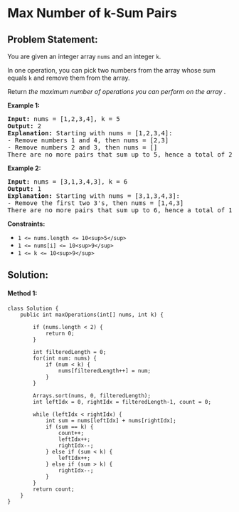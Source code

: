 # Max Number of k-Sum Pairs

## Problem Statement:

You are given an integer array `nums` and an integer `k`.

In one operation, you can pick two numbers from the array whose sum equals `k` and remove them from the array.

Return  *the maximum number of operations you can perform on the array* .

**Example 1:**

<pre><strong>Input:</strong> nums = [1,2,3,4], k = 5
<strong>Output:</strong> 2
<strong>Explanation:</strong> Starting with nums = [1,2,3,4]:
- Remove numbers 1 and 4, then nums = [2,3]
- Remove numbers 2 and 3, then nums = []
There are no more pairs that sum up to 5, hence a total of 2 operations.</pre>

**Example 2:**

<pre><strong>Input:</strong> nums = [3,1,3,4,3], k = 6
<strong>Output:</strong> 1
<strong>Explanation:</strong> Starting with nums = [3,1,3,4,3]:
- Remove the first two 3's, then nums = [1,4,3]
There are no more pairs that sum up to 6, hence a total of 1 operation.</pre>

**Constraints:**

* `1 <= nums.length <= 10<sup>5</sup>`
* `1 <= nums[i] <= 10<sup>9</sup>`
* `1 <= k <= 10<sup>9</sup>`


## Solution:

#### Method 1:

    class Solution {
        public int maxOperations(int[] nums, int k) {

            if (nums.length < 2) {
                return 0;
            }

            int filteredLength = 0;
            for(int num: nums) {
                if (num < k) {
                    nums[filteredLength++] = num;
                }
            }

            Arrays.sort(nums, 0, filteredLength);
            int leftIdx = 0, rightIdx = filteredLength-1, count = 0;

            while (leftIdx < rightIdx) {
                int sum = nums[leftIdx] + nums[rightIdx];
                if (sum == k) {
                    count++;
                    leftIdx++;
                    rightIdx--;
                } else if (sum < k) {
                    leftIdx++;
                } else if (sum > k) {
                    rightIdx--;
                }
            }
            return count;
        }
    }
